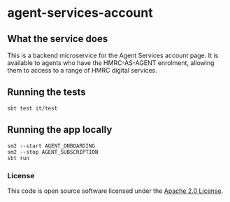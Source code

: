 
# agent-services-account

## What the service does

This is a backend microservice for the Agent Services account page. It is available to agents who have the HMRC-AS-AGENT enrolment,
allowing them to access to a range of HMRC digital services.

## Running the tests

    sbt test it/test

## Running the app locally

    sm2 --start AGENT_ONBOARDING
    sm2 --stop AGENT_SUBSCRIPTION
    sbt run

### License

This code is open source software licensed under the [Apache 2.0 License]("http://www.apache.org/licenses/LICENSE-2.0.html").
